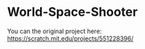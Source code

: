 # World-Space-Shooter
You can the original project here: https://scratch.mit.edu/projects/551228396/

